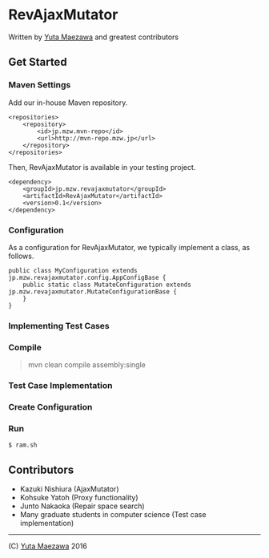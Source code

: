 # RevAjaxMutator
Written by [Yuta Maezawa](http://mzw.jp) and greatest contributors

## Get Started

### Maven Settings
Add our in-house Maven repository.
```
<repositories>
	<repository>
		<id>jp.mzw.mvn-repo</id>
		<url>http://mvn-repo.mzw.jp</url>
	</repository>
</repositories>
```
Then, RevAjaxMutator is available in your testing project.
```
<dependency>
	<groupId>jp.mzw.revajaxmutator</groupId>
	<artifactId>RevAjaxMutator</artifactId>
	<version>0.1</version>
</dependency>
```

### Configuration
As a configuration for RevAjaxMutator,
we typically implement a class, as follows.
```
public class MyConfiguration extends jp.mzw.revajaxmutator.config.AppConfigBase {
	public static class MutateConfiguration extends jp.mzw.revajaxmutator.MutateConfigurationBase {
	}
}
```

### Implementing Test Cases

### Compile
> mvn clean compile assembly:single

### Test Case Implementation

### Create Configuration

### Run
```
$ ram.sh 
```

## Contributors
- Kazuki Nishiura (AjaxMutator)
- Kohsuke Yatoh (Proxy functionality)
- Junto Nakaoka (Repair space search)
- Many graduate students in computer science (Test case implementation)

----
(C) [Yuta Maezawa](http://mzw.jp) 2016
